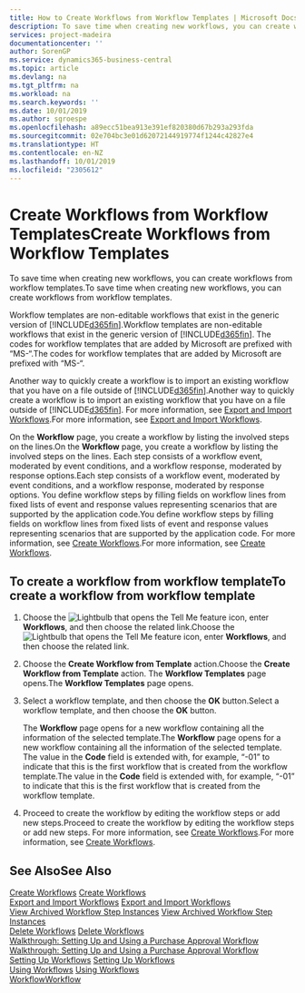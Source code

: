 ```yaml
---
title: How to Create Workflows from Workflow Templates | Microsoft Docs
description: To save time when creating new workflows, you can create workflows from workflow templates.
services: project-madeira
documentationcenter: ''
author: SorenGP
ms.service: dynamics365-business-central
ms.topic: article
ms.devlang: na
ms.tgt_pltfrm: na
ms.workload: na
ms.search.keywords: ''
ms.date: 10/01/2019
ms.author: sgroespe
ms.openlocfilehash: a89ecc51bea913e391ef820380d67b293a293fda
ms.sourcegitcommit: 02e704bc3e01d62072144919774f1244c42827e4
ms.translationtype: HT
ms.contentlocale: en-NZ
ms.lasthandoff: 10/01/2019
ms.locfileid: "2305612"
---
```

# <a name="create-workflows-from-workflow-templates"></a><span data-ttu-id="b3ea1-103">Create Workflows from Workflow Templates</span><span class="sxs-lookup"><span data-stu-id="b3ea1-103">Create Workflows from Workflow Templates</span></span>
<span data-ttu-id="b3ea1-104">To save time when creating new workflows, you can create workflows from workflow templates.</span><span class="sxs-lookup"><span data-stu-id="b3ea1-104">To save time when creating new workflows, you can create workflows from workflow templates.</span></span>  

 <span data-ttu-id="b3ea1-105">Workflow templates are non-editable workflows that exist in the generic version of [!INCLUDE[d365fin](includes/d365fin_md.md)].</span><span class="sxs-lookup"><span data-stu-id="b3ea1-105">Workflow templates are non-editable workflows that exist in the generic version of [!INCLUDE[d365fin](includes/d365fin_md.md)].</span></span> <span data-ttu-id="b3ea1-106">The codes for workflow templates that are added by Microsoft are prefixed with “MS-“.</span><span class="sxs-lookup"><span data-stu-id="b3ea1-106">The codes for workflow templates that are added by Microsoft are prefixed with “MS-“.</span></span>  

 <span data-ttu-id="b3ea1-107">Another way to quickly create a workflow is to import an existing workflow that you have on a file outside of [!INCLUDE[d365fin](includes/d365fin_md.md)].</span><span class="sxs-lookup"><span data-stu-id="b3ea1-107">Another way to quickly create a workflow is to import an existing workflow that you have on a file outside of [!INCLUDE[d365fin](includes/d365fin_md.md)].</span></span> <span data-ttu-id="b3ea1-108">For more information, see [Export and Import Workflows](across-how-to-export-and-import-workflows.md).</span><span class="sxs-lookup"><span data-stu-id="b3ea1-108">For more information, see [Export and Import Workflows](across-how-to-export-and-import-workflows.md).</span></span>  

<span data-ttu-id="b3ea1-109">On the **Workflow** page, you create a workflow by listing the involved steps on the lines.</span><span class="sxs-lookup"><span data-stu-id="b3ea1-109">On the **Workflow** page, you create a workflow by listing the involved steps on the lines.</span></span> <span data-ttu-id="b3ea1-110">Each step consists of a workflow event, moderated by event conditions, and a workflow response, moderated by response options.</span><span class="sxs-lookup"><span data-stu-id="b3ea1-110">Each step consists of a workflow event, moderated by event conditions, and a workflow response, moderated by response options.</span></span> <span data-ttu-id="b3ea1-111">You define workflow steps by filling fields on workflow lines from fixed lists of event and response values representing scenarios that are supported by the application code.</span><span class="sxs-lookup"><span data-stu-id="b3ea1-111">You define workflow steps by filling fields on workflow lines from fixed lists of event and response values representing scenarios that are supported by the application code.</span></span> <span data-ttu-id="b3ea1-112">For more information, see [Create Workflows](across-how-to-create-workflows.md).</span><span class="sxs-lookup"><span data-stu-id="b3ea1-112">For more information, see [Create Workflows](across-how-to-create-workflows.md).</span></span>  

## <a name="to-create-a-workflow-from-workflow-template"></a><span data-ttu-id="b3ea1-113">To create a workflow from workflow template</span><span class="sxs-lookup"><span data-stu-id="b3ea1-113">To create a workflow from workflow template</span></span>  
1.  <span data-ttu-id="b3ea1-114">Choose the ![Lightbulb that opens the Tell Me feature](media/ui-search/search_small.png "Tell me what you want to do") icon, enter **Workflows**, and then choose the related link.</span><span class="sxs-lookup"><span data-stu-id="b3ea1-114">Choose the ![Lightbulb that opens the Tell Me feature](media/ui-search/search_small.png "Tell me what you want to do") icon, enter **Workflows**, and then choose the related link.</span></span>  
2.  <span data-ttu-id="b3ea1-115">Choose the **Create Workflow from Template** action.</span><span class="sxs-lookup"><span data-stu-id="b3ea1-115">Choose the **Create Workflow from Template** action.</span></span> <span data-ttu-id="b3ea1-116">The **Workflow Templates** page opens.</span><span class="sxs-lookup"><span data-stu-id="b3ea1-116">The **Workflow Templates** page opens.</span></span>  
3.  <span data-ttu-id="b3ea1-117">Select a workflow template, and then choose the **OK** button.</span><span class="sxs-lookup"><span data-stu-id="b3ea1-117">Select a workflow template, and then choose the **OK** button.</span></span>  

     <span data-ttu-id="b3ea1-118">The **Workflow** page opens for a new workflow containing all the information of the selected template.</span><span class="sxs-lookup"><span data-stu-id="b3ea1-118">The **Workflow** page opens for a new workflow containing all the information of the selected template.</span></span> <span data-ttu-id="b3ea1-119">The value in the **Code** field is extended with, for example, “-01” to indicate that this is the first workflow that is created from the workflow template.</span><span class="sxs-lookup"><span data-stu-id="b3ea1-119">The value in the **Code** field is extended with, for example, “-01” to indicate that this is the first workflow that is created from the workflow template.</span></span>  
4.  <span data-ttu-id="b3ea1-120">Proceed to create the workflow by editing the workflow steps or add new steps.</span><span class="sxs-lookup"><span data-stu-id="b3ea1-120">Proceed to create the workflow by editing the workflow steps or add new steps.</span></span> <span data-ttu-id="b3ea1-121">For more information, see [Create Workflows](across-how-to-create-workflows.md).</span><span class="sxs-lookup"><span data-stu-id="b3ea1-121">For more information, see [Create Workflows](across-how-to-create-workflows.md).</span></span>  

## <a name="see-also"></a><span data-ttu-id="b3ea1-122">See Also</span><span class="sxs-lookup"><span data-stu-id="b3ea1-122">See Also</span></span>  
 <span data-ttu-id="b3ea1-123">[Create Workflows](across-how-to-create-workflows.md) </span><span class="sxs-lookup"><span data-stu-id="b3ea1-123">[Create Workflows](across-how-to-create-workflows.md) </span></span>  
 <span data-ttu-id="b3ea1-124">[Export and Import Workflows](across-how-to-export-and-import-workflows.md) </span><span class="sxs-lookup"><span data-stu-id="b3ea1-124">[Export and Import Workflows](across-how-to-export-and-import-workflows.md) </span></span>  
 <span data-ttu-id="b3ea1-125">[View Archived Workflow Step Instances](across-how-to-view-archived-workflow-step-instances.md) </span><span class="sxs-lookup"><span data-stu-id="b3ea1-125">[View Archived Workflow Step Instances](across-how-to-view-archived-workflow-step-instances.md) </span></span>  
 <span data-ttu-id="b3ea1-126">[Delete Workflows](across-how-to-delete-workflows.md) </span><span class="sxs-lookup"><span data-stu-id="b3ea1-126">[Delete Workflows](across-how-to-delete-workflows.md) </span></span>  
 <span data-ttu-id="b3ea1-127">[Walkthrough: Setting Up and Using a Purchase Approval Workflow](walkthrough-setting-up-and-using-a-purchase-approval-workflow.md) </span><span class="sxs-lookup"><span data-stu-id="b3ea1-127">[Walkthrough: Setting Up and Using a Purchase Approval Workflow](walkthrough-setting-up-and-using-a-purchase-approval-workflow.md) </span></span>  
 <span data-ttu-id="b3ea1-128">[Setting Up Workflows](across-set-up-workflows.md) </span><span class="sxs-lookup"><span data-stu-id="b3ea1-128">[Setting Up Workflows](across-set-up-workflows.md) </span></span>  
 <span data-ttu-id="b3ea1-129">[Using Workflows](across-use-workflows.md) </span><span class="sxs-lookup"><span data-stu-id="b3ea1-129">[Using Workflows](across-use-workflows.md) </span></span>  
 [<span data-ttu-id="b3ea1-130">Workflow</span><span class="sxs-lookup"><span data-stu-id="b3ea1-130">Workflow</span></span>](across-workflow.md)   
